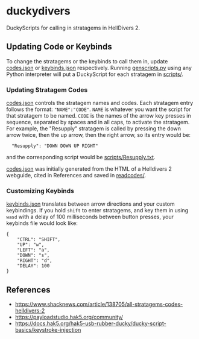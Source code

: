 # duckydivers
DuckyScripts for calling in stratagems in HellDivers 2.

## Updating Code or Keybinds
To change the stratagems or the keybinds to call them in, update [codes.json](codes.json) or [keybinds.json](keybinds.json) respectively. Running [genscripts.py](genscripts.py) using any Python interpreter will put a DuckyScript for each stratagem in [scripts/](scripts/). 

### Updating Stratagem Codes
[codes.json](codes.json) controls the stratagem names and codes. Each stratagem entry follows the format: `"NAME":"CODE"`. `NAME` is whatever you want the script for that stratagem to be named. `CODE` is the names of the arrow key presses in sequence, separated by spaces and in all caps, to activate the stratagem. For example, the "Resupply" stratagem is called by pressing the down arrow twice, then the up arrow, then the right arrow, so its entry would be:
```
  "Resupply": "DOWN DOWN UP RIGHT"
```
and the corresponding script would be [scripts/Resupply.txt](scripts/Resupply.txt).

[codes.json](codes.json) was initially generated from the HTML of a Helldivers 2 webguide, cited in References and saved in [readcodes/](readcodes/).

### Customizing Keybinds
[keybinds.json](keybinds.json) translates between arrow directions and your custom keybindings. If you hold `shift` to enter stratagems, and key them in using `wasd` with a delay of 100 milliseconds between button presses, your keybinds file would look like:
```
{
    "CTRL": "SHIFT",
    "UP": "w",
    "LEFT": "a",
    "DOWN": "s",
    "RIGHT": "d",
    "DELAY": 100
}
```

## References
- https://www.shacknews.com/article/138705/all-stratagems-codes-helldivers-2
- https://payloadstudio.hak5.org/community/
- https://docs.hak5.org/hak5-usb-rubber-ducky/ducky-script-basics/keystroke-injection
